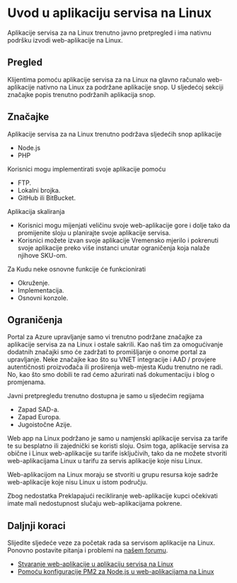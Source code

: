 <properties 
    pageTitle="Uvod u aplikaciju servisa na Linux | Microsoft Azure" 
    description="Saznajte više o aplikacije servisa za na Linux." 
    keywords="Azure aplikacije servisa, linux, oss"
    services="app-service" 
    documentationCenter="" 
    authors="naziml" 
    manager="wpickett" 
    editor=""/>

<tags 
    ms.service="app-service" 
    ms.workload="na" 
    ms.tgt_pltfrm="na" 
    ms.devlang="na" 
    ms.topic="article" 
    ms.date="10/10/2016" 
    ms.author="naziml"/>

# <a name="introduction-to-app-service-on-linux"></a>Uvod u aplikaciju servisa na Linux
Aplikacije servisa za na Linux trenutno javno pretpregled i ima nativnu podršku izvodi web-aplikacije na Linux. 

## <a name="overview"></a>Pregled ##
Klijentima pomoću aplikacije servisa za na Linux na glavno računalo web-aplikacije nativno na Linux za podržane aplikacije snop. U sljedećoj sekciji značajke popis trenutno podržanih aplikacija snop.

## <a name="features"></a>Značajke ##
Aplikacije servisa za na Linux trenutno podržava sljedećih snop aplikacije

- Node.js
- PHP

Korisnici mogu implementirati svoje aplikacije pomoću

- FTP.
- Lokalni brojka.
- GitHub ili BitBucket.

Aplikacija skaliranja


- Korisnici mogu mijenjati veličinu svoje web-aplikacije gore i dolje tako da promijenite sloju u planirajte svoje aplikacije servisa. 
- Korisnici možete izvan svoje aplikacije Vremensko mjerilo i pokrenuti svoje aplikacije preko više instanci unutar ograničenja koja nalaže njihove SKU-om.

Za Kudu neke osnovne funkcije će funkcionirati

- Okruženje.
- Implementacija.
- Osnovni konzole.

## <a name="limitations"></a>Ograničenja ##

Portal za Azure upravljanje samo vi trenutno podržane značajke za aplikacije servisa za na Linux i ostale sakrili. Kao naš tim za omogućivanje dodatnih značajki smo će zadržati to promišljanje o onome portal za upravljanje. Neke značajke kao što su VNET integracije i AAD / provjere autentičnosti proizvođača ili proširenja web-mjesta Kudu trenutno ne radi. No, kao što smo dobili te rad ćemo ažurirati naš dokumentaciju i blog o promjenama.

Javni pretpregledu trenutno dostupna je samo u sljedećim regijama

-   Zapad SAD-a.
-   Zapad Europa.
-   Jugoistočne Azije.

Web app na Linux podržano je samo u namjenski aplikacije servisa za tarife te su besplatno ili zajednički se koristi sloju. Osim toga, aplikacije servisa za obične i Linux web-aplikacije su tarife isključivih, tako da ne možete stvoriti web-aplikacijama Linux u tarifu za servis aplikacije koje nisu Linux.

Web-aplikacijom na Linux moraju se stvoriti u grupu resursa koje sadrže web-aplikacije koje nisu Linux u istom području.

Zbog nedostatka Preklapajući recikliranje web-aplikacije kupci očekivati imate mali nedostupnost slučaju web-aplikacijama pokrene. 

## <a name="next-steps"></a>Daljnji koraci ##

Slijedite sljedeće veze za početak rada sa servisom aplikacije na Linux. Ponovno postavite pitanja i problemi na [našem forumu](https://social.msdn.microsoft.com/forums/azure/home?forum=windowsazurewebsitespreview).

* [Stvaranje web-aplikacije u aplikaciju servisa na Linux](./app-service-linux-how-to-create-a-web-app.md)
* [Pomoću konfiguracije PM2 za Node.js u web-aplikacijama na Linux](./app-service-linux-using-nodejs-pm2.md)

